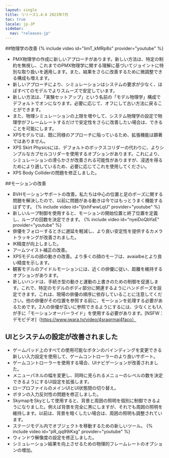 ```yaml
---
layout: single
title: リリース1.4.6 2023年7月
toc: true
locale: jp-JP
sidebar:
  nav: "releases-jp"
---
```

##物理学の改善
{% include video id="limT_kMRp8s" provider="youtube" %}
* PMX物理学の作成に新しいアプローチがあります。新しい方法は、特定の制約を無視し、これまでのPMX物理学に関する理解に基づいてジョイントに特別な取り扱いを適用します。また、結果をさらに改善するために微調整できる構成も増えます。
* 新しいアプローチにより、シミュレーションはシステムの要求が少なく、ほぼすべてのモデルでよりスムーズで安定しています。
* 新しい方法は、「実験セットアップ」という名前の「モデル物理学」構成でデフォルトでオンになります。必要に応じて、オフにして古い方法に戻ることができます。
* また、物理シミュレーションの上限を増やして、システム物理学の設定で物理学がフレームレートするだけで安定性をさらに改善したい場合は、できることを可能にします。
* XPSモデルでは、既に同様のアプローチに陥っているため、拡張機能は顕著ではありません。
* XPS Skirt Physicsには、デフォルトのボックスコリダーの代わりに、よりシンプルなカプセルコリダーを使用するオプションがあります。これにより、シミュレーションの滑らかさが改善される可能性がありますが、浸透を得るためにより適しているため、必要に応じてこれを使用してください。
* XPS Body Colliderの問題を修正しました。


##モーションの改善
* BVHモーションサポートの改善。私たちは中心の位置と足のポーズに関する問題を解決したので、以前に問題がある動きは今ではもっとうまく機能するはずです。
{% include video id="IjtxhFwwLqU" provider="youtube" %}
* 新しいループ制御を使用すると、モーションの開始位置と終了位置を定義し、ループの回数を決定できます。
{% include video id="nyeiDoQbYaE" provider="youtube" %}
* 俳優をフォローするときに遅延を軽減し、より良い安定性を提供するカメラトラッキングが改善されました。
* IK精度が向上しました。
* アームツイスト補正の改善。
* XPSモデルの顔の動きの改善。より多くの顔のモーフは、avaialbeとより良い精度を示します。
* 観客モデルのアイドルモーションには、近くの俳優に従い、距離を維持するオプションがあります。
* 新しいハンドは、手続き型の動きと運動の上書きのための制御を促進します。これで、特定のモデルのボディ部分に関連するようにハンドポーズを設定できます。これは、現場の俳優の順序に依存していることに注意してください。他の俳優がその位置を参照する前に、モーションを処理する必要があるためです。2人の俳優が互いに参照できるようにするには、少なくとも1人が手に「モーションオーバーライド」を使用する必要があります。[NSFW：デモビデオ]（https://www.iwara.tv/video/4sraqrmai4faco）

## UIとシステムの設定が改善されました
* ゲームパッド上のすべての使用可能なボタンのバインディングを変更できる新しい入力設定を使用して、ゲームコントローラーのより良いサポート。
* ゲームコントローラーを使用する場合、UIナビゲーションが改善されました。
* メニューパネルの幅を変更し、同時に見られるメニューのレベルの数を決定できるようにするUI設定を拡張します。
* ロープロファイルのメインUIとUI状態間の切り替え。
* ボタンの入力反対性の問題を修正しました。
* SkymapをSkyとして使用すると、背景と周囲の照明を個別に制御できるようになりました。例えば背景を完全に黒にしますが、それでも周囲の照明を維持します。以前は、背景を暗くしたい場合は、周囲の照明も調整されています。
* ステージモデル内でオブジェクトを移動するための新しいツール。
{% include video id="pR_qq99iKxg" provider="youtube" %}
* ウィンドウ解像度の設定を修正しました。
* シミュレーション結果を向上させるための物理的フレームレートのオプションの増加。